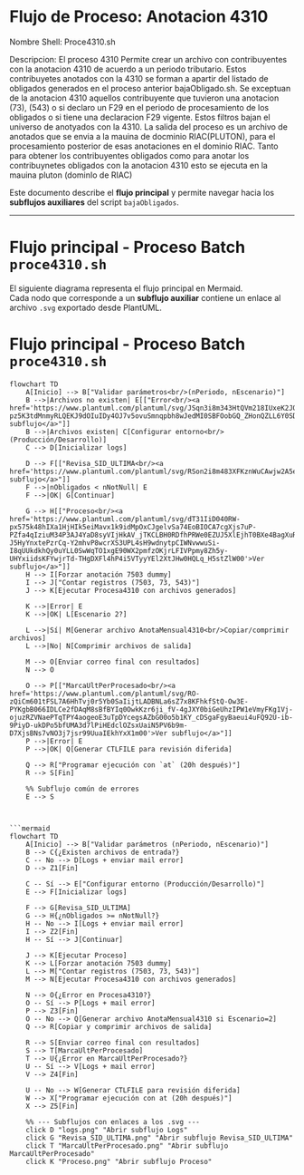 # Flujo de Proceso: Anotacion 4310

Nombre Shell: Proce4310.sh

Descripcion: El proceso 4310 Permite crear un archivo con contribuyentes con la anotacion 4310 de acuerdo a un periodo tributario. Estos contribuyetes anotados con la 4310 se forman a apartir del listado de obligados generados en el proceso anterior bajaObligado.sh.
Se exceptuan de la anotacion 4310 aquellos contribuyente que tuvieron una anotacion (73), (543) o si declaro un F29 en el periodo de procesamiento de los obligados o si tiene una declaracion F29 vigente. Estos filtros bajan el universo de anotyados con la 4310. La salida del proceso es un archivo de anotados que se envia a la mauina de docminio RIAC(PLUTON), para el procesamiento posterior de esas anotaciones en el dominio RIAC. 
Tanto para obtener los contribuyentes obligados como para anotar los contribuynetes obligados con la anotacion 4310 esto se ejecuta en la mauina pluton (dominIo de RIAC) 

Este documento describe el **flujo principal** y permite navegar hacia los **subflujos auxiliares** del script `bajaObligados`.

---

# Flujo principal - Proceso Batch `proce4310.sh`

El siguiente diagrama representa el flujo principal en Mermaid.  
Cada nodo que corresponde a un **subflujo auxiliar** contiene un enlace al archivo `.svg` exportado desde PlantUML.


# Flujo principal - Proceso Batch `proce4310.sh`

```mermaid
flowchart TD
    A[Inicio] --> B["Validar parámetros<br/>(nPeriodo, nEscenario)"]
    B -->|Archivos no existen| E[["Error<br/><a href='https://www.plantuml.com/plantuml/svg/JSqn3i8m343HtQVm218IUxeK2JOa1axW9cwJoeshsE7y2CJ0_FNqHtDgtZT1qSN0YmlZiq-pz5K3tdMnmyRLQEKJ9dOIuIDy4OJ7v5ovuSmnqpbh8wJedMI0SBFOobGQ_ZHonQZLL6Y0SDbthkc_KOkvlFHpl9Ah3M2kEunSKz_a3G00'>Ver subflujo</a>"]]
    B -->|Archivos existen| C[Configurar entorno<br/>(Producción/Desarrollo)]
    C --> D[Inicializar logs]

    D --> F[["Revisa_SID_ULTIMA<br/><a href='https://www.plantuml.com/plantuml/svg/RSon2i8m483XFKznWuCAwjw2A5erK5kqEfThSqfAcaXoqK5yTz75nVt__aLWz1nx0qUwwu1r9TVrEJ_9_LAmPaDGnUPYOkUIFyKNYoGdyj1wKcHRZOO2A8B1SrVkizSiQ3MzFLGgagoZDZ9wg0uvJERGkcXvE1u1MM1i3C9lNSjYKzPodHKdkP6hvKgMHIgIRKIlq8Ed40sZSXzhoyReAoeNKX7OtSI2h8gzUGC0'>Ver subflujo</a>"]]
    F -->|nObligados < nNotNull| E
    F -->|OK| G[Continuar]

    G --> H[["Proceso<br/><a href='https://www.plantuml.com/plantuml/svg/dT31IiD040RW-px575k48hIXa1HjHIk5eiMavx1k9idMpOxCJgelvSa74EoBIOCA7cgXjs7uP-PZfa4qIziuM34P3AJ4YaD8syVIjHkAV_jTKCLBH0RDfhPRWe0EZUJ5XlEjhT0BXe4BagXuRfsmPc2iR12c08OycDrxOIk2SNG-J5HyYnxtePzrCq-Y2mhvP8wcrXS3UPL4sH9wdnytpCIWNvwwuSi-I8qUUkdkhQy0uYLL0SwWqTO1xgE90WX2pmfzOKjrLFIVPpmy8Zh5y-UHYxiidsKFYwjrTd-THgDXFl4hP4i5VTyyYEl2XtJHw0HQLq_H5stZlW00'>Ver subflujo</a>"]]
    H --> I[Forzar anotación 7503 dummy]
    I --> J["Contar registros (7503, 73, 543)"]
    J --> K[Ejecutar Procesa4310 con archivos generados]

    K -->|Error| E
    K -->|OK| L[Escenario 2?]

    L -->|Sí| M[Generar archivo AnotaMensual4310<br/>Copiar/comprimir archivos]
    L -->|No| N[Comprimir archivos de salida]

    M --> O[Enviar correo final con resultados]
    N --> O

    O --> P[["MarcaUltPerProcesado<br/><a href='https://www.plantuml.com/plantuml/svg/RO-zQiCm601tFSL7A6HhTvj0r5Yb0SaIijtLADBNLa6sZ7x8KFhkfStQ-Ow3E-PYKgbB066IDLCe2fDAqM8sBfBYIq0OwkKzr6ji_fV-4gJXY0biGeUhzIPW1eVmyFKg1Vj-ojuzRZVNaePTqTPY4aogeoE3uTpDYcegsAZbG00o5b1KY_cDSgaFgyBaeui4uFQ92U-ib-9PiyD-ukDPo5bfUMA3d7lPiHEdclOZsxUaiN5PV6b9m-D7XjsBNs7vNO3j7jsr99UuaIEkhYxX1m00'>Ver subflujo</a>"]]
    P -->|Error| E
    P -->|OK| Q[Generar CTLFILE para revisión diferida]

    Q --> R["Programar ejecución con `at` (20h después)"]
    R --> S[Fin]

    %% Subflujo común de errores
    E --> S



```mermaid
flowchart TD
    A[Inicio] --> B["Validar parámetros (nPeriodo, nEscenario)"]
    B --> C{¿Existen archivos de entrada?}
    C -- No --> D[Logs + enviar mail error]
    D --> Z1[Fin]

    C -- Sí --> E["Configurar entorno (Producción/Desarrollo)"]
    E --> F[Inicializar logs]

    F --> G[Revisa_SID_ULTIMA]
    G --> H{¿nObligados >= nNotNull?}
    H -- No --> I[Logs + enviar mail error]
    I --> Z2[Fin]
    H -- Sí --> J[Continuar]

    J --> K[Ejecutar Proceso]
    K --> L[Forzar anotación 7503 dummy]
    L --> M["Contar registros (7503, 73, 543)"]
    M --> N[Ejecutar Procesa4310 con archivos generados]

    N --> O{¿Error en Procesa4310?}
    O -- Sí --> P[Logs + mail error]
    P --> Z3[Fin]
    O -- No --> Q[Generar archivo AnotaMensual4310 si Escenario=2]
    Q --> R[Copiar y comprimir archivos de salida]

    R --> S[Enviar correo final con resultados]
    S --> T[MarcaUltPerProcesado]
    T --> U{¿Error en MarcaUltPerProcesado?}
    U -- Sí --> V[Logs + mail error]
    V --> Z4[Fin]

    U -- No --> W[Generar CTLFILE para revisión diferida]
    W --> X["Programar ejecución con at (20h después)"]
    X --> Z5[Fin]

    %% --- Subflujos con enlaces a los .svg ---
    click D "logs.png" "Abrir subflujo Logs"
    click G "Revisa_SID_ULTIMA.png" "Abrir subflujo Revisa_SID_ULTIMA"
    click T "MarcaUltPerProcesado.png" "Abrir subflujo MarcaUltPerProcesado"
    click K "Proceso.png" "Abrir subflujo Proceso"


